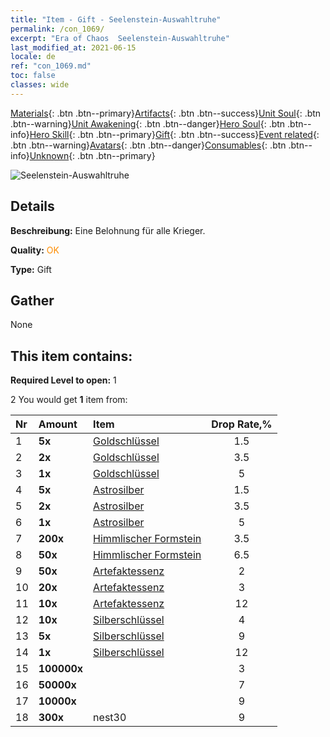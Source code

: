 ```yaml
---
title: "Item - Gift - Seelenstein-Auswahltruhe"
permalink: /con_1069/
excerpt: "Era of Chaos  Seelenstein-Auswahltruhe"
last_modified_at: 2021-06-15
locale: de
ref: "con_1069.md"
toc: false
classes: wide
---
```

 [Materials](/ItemsDE/){: .btn .btn--primary}[Artifacts](/ItemsDE/Artifacts/){: .btn .btn--success}[Unit Soul](/ItemsDE/UnitSoul/){: .btn .btn--warning}[Unit Awakening](/ItemsDE/UnitAwakening/){: .btn .btn--danger}[Hero Soul](/ItemsDE/HeroSoul/){: .btn .btn--info}[Hero Skill](/ItemsDE/HeroSkill/){: .btn .btn--primary}[Gift](/ItemsDE/Gift/){: .btn .btn--success}[Event related](/ItemsDE/Events/){: .btn .btn--warning}[Avatars](/ItemsDE/Avatars/){: .btn .btn--danger}[Consumables](/ItemsDE/Consumables/){: .btn .btn--info}[Unknown](/ItemsDE/Unknown/){: .btn .btn--primary}

 ![Seelenstein-Auswahltruhe](/images/t/i_613001.png)

## Details
 **Beschreibung:** Eine Belohnung für alle Krieger.

 **Quality:** <span style="color: #FF8C00">OK</span>

 **Type:** Gift

## Gather

  None

## This item contains:

 **Required Level to open:** 1

 2 You would get **1** item  from:

  | Nr | Amount |     Item    | Drop Rate,% |
  |:---|:-------|:------------|:---------:|
  | 1 |  **5x** | [Goldschlüssel](/ItemsDE/con_783/) | 1.5 | 
  | 2 |  **2x** | [Goldschlüssel](/ItemsDE/con_783/) | 3.5 | 
  | 3 |  **1x** | [Goldschlüssel](/ItemsDE/con_783/) | 5 | 
  | 4 |  **5x** | [Astrosilber](/ItemsDE/con_969/) | 1.5 | 
  | 5 |  **2x** | [Astrosilber](/ItemsDE/con_969/) | 3.5 | 
  | 6 |  **1x** | [Astrosilber](/ItemsDE/con_969/) | 5 | 
  | 7 |  **200x** | [Himmlischer Formstein](/ItemsDE/art_188/) | 3.5 | 
  | 8 |  **50x** | [Himmlischer Formstein](/ItemsDE/art_188/) | 6.5 | 
  | 9 |  **50x** | [Artefaktessenz](/ItemsDE/con_761/) | 2 | 
  | 10 |  **20x** | [Artefaktessenz](/ItemsDE/con_761/) | 3 | 
  | 11 |  **10x** | [Artefaktessenz](/ItemsDE/con_761/) | 12 | 
  | 12 |  **10x** | [Silberschlüssel](/ItemsDE/con_693/) | 4 | 
  | 13 |  **5x** | [Silberschlüssel](/ItemsDE/con_693/) | 9 | 
  | 14 |  **1x** | [Silberschlüssel](/ItemsDE/con_693/) | 12 | 
  | 15 |  **100000x** | <i class="fas fa-coins"/> | 3 | 
  | 16 |  **50000x** | <i class="fas fa-coins"/> | 7 | 
  | 17 |  **10000x** | <i class="fas fa-coins"/> | 9 | 
  | 18 |  **300x** | nest30 | 9 | 
